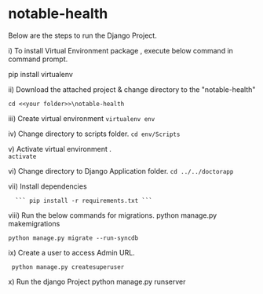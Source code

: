 # notable-health

Below are the steps to run the Django Project.

i) To install Virtual Environment package , execute below command in command prompt.

pip install virtualenv

ii) Download the attached project & change directory to the "notable-health"

   ```cd <<your folder>>\notable-health```

iii) Create virtual environment
      ``` virtualenv env ```

iv) Change directory to scripts folder.
       ``` cd env/Scripts ```

v) Activate virtual environment .  
       ``` activate ```

vi) Change directory to Django Application folder.
       ``` cd ../../doctorapp ```

vii) Install dependencies 

      ``` pip install -r requirements.txt ```

viii) Run the below commands for migrations.
    python manage.py makemigrations

    python manage.py migrate --run-syncdb

ix) Create a user to access Admin URL.

     python manage.py createsuperuser

x) Run the django Project
    python manage.py runserver
